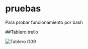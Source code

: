 # pruebas
Para probar funcionamiento por bash

##Tablero trello

![Tablero G09](https://github.com/AlanesZA/pruebas/blob/master/MSI_2W50_G09_CodeCorp_TableroGral.png)


